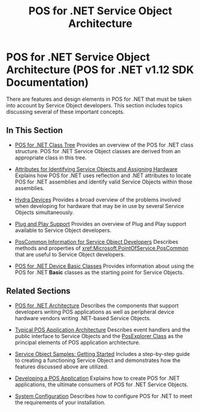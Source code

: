 ﻿---
title: POS for .NET Service Object Architecture
description: POS for .NET Service Object Architecture (POS for .NET v1.14 SDK Documentation)
ms.date: 02/27/2008
ms.topic: how-to
ms.custom: pos-restored-from-archive
---

# POS for .NET Service Object Architecture (POS for .NET v1.12 SDK Documentation)

There are features and design elements in POS for .NET that must be taken into account by Service Object developers. This section includes topics discussing several of these important concepts.

## In This Section

- [POS for .NET Class Tree](pos-for-net-class-tree.md)
    Provides an overview of the POS for .NET class structure. POS for .NET Service Object classes are derived from an appropriate class in this tree.

- [Attributes for Identifying Service Objects and Assigning Hardware](attributes-for-identifying-service-objects-and-assigning-hardware.md)
    Explains how POS for .NET uses reflection and .NET attributes to locate POS for .NET assemblies and identify valid Service Objects within those assemblies.

- [Hydra Devices](hydra-devices.md)
    Provides a broad overview of the problems involved when developing for hardware that may be in use by several Service Objects simultaneously.

- [Plug and Play Support](plug-and-play-support.md)
    Provides an overview of Plug and Play support available to Service Object developers.

- [PosCommon Information for Service Object Developers](poscommon-information-for-service-object-developers.md)
    Describes methods and properties of <xref:Microsoft.PointOfService.PosCommon> that are useful to Service Object developers.

- [POS for .NET Device Basic Classes](pos-for-net-device-basic-classes.md)
    Provides information about using the POS for .NET **Basic** classes as the starting point for Service Objects.

## Related Sections

- [POS for .NET Architecture](pos-for-net-architecture.md)
    Describes the components that support developers writing POS applications as well as peripheral device hardware vendors writing .NET-based Service Objects.

- [Typical POS Application Architecture](typical-pos-application-architecture.md)
    Describes event handlers and the public interface to Service Objects and the [PosExplorer Class](posexplorer-class.md) as the principal elements of POS application architecture.

- [Service Object Samples: Getting Started](service-object-samples-getting-started.md)
    Includes a step-by-step guide to creating a functioning Service Object and demonstrates how the features discussed above are utilized.

- [Developing a POS Application](developing-a-pos-application.md)
    Explains how to create POS for .NET applications, the ultimate consumers of POS for .NET Service Objects.

- [System Configuration](system-configuration.md)
    Describes how to configure POS for .NET to meet the requirements of your installation.

